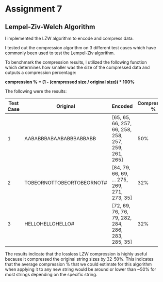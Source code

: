 # Assignment 7

## Lempel-Ziv-Welch Algorithm

I implemented the LZW algorithm to encode and compress data.

I tested out the compression algorithm on 3 different test cases which have commonly been used
to test the Lempel-Ziv algorithm. 

To benchmark the compression results, I utilized the following function which determines 
how smaller was the size of the compressed data and outputs a compression percentage:

**compression % = (1 - (compressed size / original size)) * 100%**

The following were the results:

| Test Case | Original                      | Encoded                                             | Compression % |
|-----------|-------------------------------|-----------------------------------------------------|---------------|
| 1         | AABABBBABAABABBBABBABB        | [65, 65, 66, 257, 66, 258, 258, 257, 259, 261, 265] | 50%           |
| 2         | TOBEORNOTTOBEORTOBEORNOT#    | [84, 79, 66, 69, ... 275, 269, 271, 273, 35]        | 32%           |
| 3         | HELLOHELLOHELLO#             | [72, 69, 76, 76, 79, 282, 284, 286, 283, 285, 35]   | 32%           |

The results indicate that the lossless LZW compression is highly useful because it compressed the original string sizes
by 32-50%. This indicates that the average compression % that we could estimate for this algorithm when 
applying it to any new string would be around or lower than ~50% for most strings depending on the specific string.